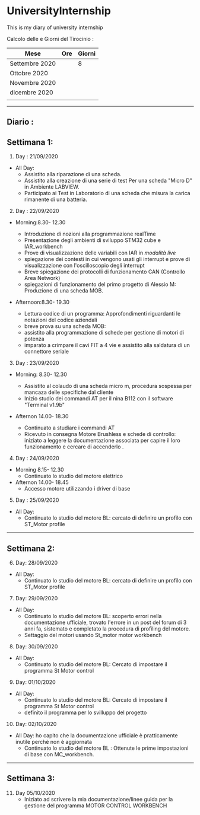 # UniversityInternship
This is my diary of university internship

Calcolo delle e Giorni del Tirocinio :

| Mese          | Ore | Giorni | 
|---------------|-----|--------|
| Settembre 2020|     |   8    |
| Ottobre 2020  |     |        |
| Novembre 2020 |     |        |
| dicembre 2020 |     |        |
|               |     |        |

----
Diario :
----
## Settimana 1:
1. Day : 21/09/2020
 - All Day:
    * Assistito alla riparazione di una scheda.
    * Assistito alla creazione di una serie di test Per una scheda "Micro D"
      in Ambiente LABVIEW.
    * Participato ai Test in Laboratorio di una scheda che misura 
      la carica rimanente di una batteria. 
  
2. Day : 22/09/2020
 - Morning:8.30- 12.30
      * Introduzione di nozioni alla programmazione realTime
      * Presentazione degli ambienti di sviluppo STM32 cube e IAR_workbench
      * Prove di visualizzazione delle variabili con IAR in _modalità live_ 
      * spiegazione dei contesti in cui vengono usati gli interrupt e 
        prove di visualizzazione con l'oscilloscopio degli interrupt 
      * Breve spiegazione dei protocolli di funzionamento CAN (Controllo Area Network)
      * spiegazioni di funzionamento del primo progetto di Alessio M:
        Produzione di una scheda MOB.
    
 - Afternoon:8.30- 19.30
      * Lettura codice di un programma: Approfondimenti riguardanti le notazioni del codice aziendali 
      * breve prova su una scheda MOB:
      * assistito alla programmazione di schede per gestione di motori di potenza
      * imparato a crimpare il cavi FIT a 4 vie e assistito alla saldatura di un connettore seriale 
 
 3. Day : 23/09/2020
  - Morning: 8.30- 12.30
      * Assistito al colaudo di una scheda micro m, procedura sospessa per mancaza delle specifiche dal cliente
      * Inizio studio dei commandi AT per il nina B112 con il software "Terminal v1.9b"
      
  - Afternon 14.00- 18.30
      * Continuato a studiare i commandi AT 
      * Ricevuto in consegna Motore Brushless e schede di controllo: iniziato a leggere la documentazione associata
        per capire il loro funzionamento e cercare di accenderlo .
        
 4. Day : 24/09/2020
  - Morning 8.15- 12.30
      * Continuato lo studio del motore elettrico 
  - Afternon 14.00- 18.45
      * Accesso motore utilizzando i driver di base 
      
 5. Day : 25/09/2020
  - All Day:
      * Continuato lo studio del motore BL: cercato di definire un profilo con ST_Motor profile
 ----
 ## Settimana 2:
 
 6. Day: 28/09/2020
 - All Day:
     * Continuato lo studio del motore BL: cercato di definire un profilo con ST_Motor profile
     
 7. Day: 29/09/2020
 - All Day:
     * Continuato lo studio del motore BL: scoperto errori nella documentazione ufficiale, 
       trovato l'errore in un post del forum di 3 anni fa, sistemato e completato 
       la procedura di profiling del motore. 
     * Settaggio del motori usando St_motor motor workbench
     
 8. Day: 30/09/2020
 - All Day:
     * Continuato lo studio del motore BL: Cercato di impostare il programma St Motor control 
     
 9. Day: 01/10/2020
 - All Day:
     * Continuato lo studio del motore BL: Cercato di impostare il programma St Motor control 
     * definito il programma per lo svilluppo del progetto 

10. Day: 02/10/2020
- All Day: ho capito che la documentazione ufficiale è pratticamente inutile perchè non è aggiornata
     * Continuato lo studio del motore BL : Ottenute le prime impostazioni di base con MC_workbench.    
----   
 ## Settimana 3:
 
 11. Day 05/10/2020
     * Iniziato ad scrivere la mia documentazione/linee guida per la gestione del programma MOTOR CONTROL WORKBENCH
       
 
 
 


